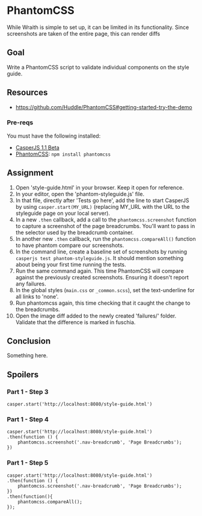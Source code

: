 # PhantomCSS

While Wraith is simple to set up, it can be limited in its functionality. Since screenshots are taken of the entire page, this can render diffs 

## Goal
Write a PhantomCSS script to validate individual components on the style guide.

## Resources
- https://github.com/Huddle/PhantomCSS#getting-started-try-the-demo

### Pre-reqs

You must have the following installed:

- [CasperJS 1.1 Beta](http://docs.casperjs.org/en/latest/installation.html)
- [PhantomCSS](https://github.com/Huddle/PhantomCSS#download): `npm install phantomcss`

## Assignment

1. Open 'style-guide.html' in your browser. Keep it open for reference.
2. In your editor, open the 'phantom-styleguide.js' file.
3. In that file, directly after 'Tests go here', add the line to start CasperJS by using `casper.start(MY_URL)` (replacing MY_URL with the URL to the styleguide page on your local server).
4. In a new `.then` callback, add a call to the `phantomcss.screenshot` function to capture a screenshot of the page breadcrumbs. You'll want to pass in the selector used by the breadcrumb container.
5. In another new `.then` callback, run the `phantomcss.compareAll()` function to have phantom compare our screenshots.
6. In the command line, create a baseline set of screenshots by running `casperjs test phantom-styleguide.js`. It should mention something about being your first time running the tests.
7. Run the same command again. This time PhantomCSS will compare against the previously created screenshots. Ensuring it doesn't report any failures.
8. In the global styles (`main.css` or `_common.scss`), set the text-underline for all links to 'none'.
9. Run phantomcss again, this time checking that it caught the change to the breadcrumbs.
10. Open the image diff added to the newly created 'failures/' folder. Validate that the difference is marked in fuschia.

## Conclusion 

Something here.

## Spoilers

### Part 1 - Step 3

```
casper.start('http://localhost:8080/style-guide.html')
```

### Part 1 - Step 4

```
casper.start('http://localhost:8080/style-guide.html')
.then(function () {
    phantomcss.screenshot('.nav-breadcrumb', 'Page Breadcrumbs');
})
```

### Part 1 - Step 5

```
casper.start('http://localhost:8080/style-guide.html')
.then(function () {
    phantomcss.screenshot('.nav-breadcrumb', 'Page Breadcrumbs');
})
.then(function(){
    phantomcss.compareAll();
});
```
